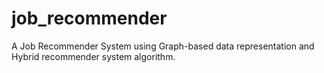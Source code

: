 # job_recommender
A Job Recommender System using Graph-based data representation and Hybrid recommender system algorithm.
